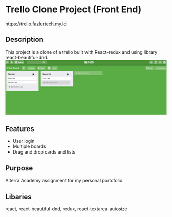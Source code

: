 # Trello Clone Project (Front End)
https://trello.fazlurtech.my.id

## Description
This project is a clone of a trello built with React-redux and using library react-beautiful-dnd.
![Apps preview](/src/images/image.png)

## Features
* User login
* Multiple boards
* Drag and drop cards and lists

## Purpose
Alterra Academy assignment for my personal portofolio

## Libaries
react, react-beautiful-dnd, redux, react-textarea-autosize
